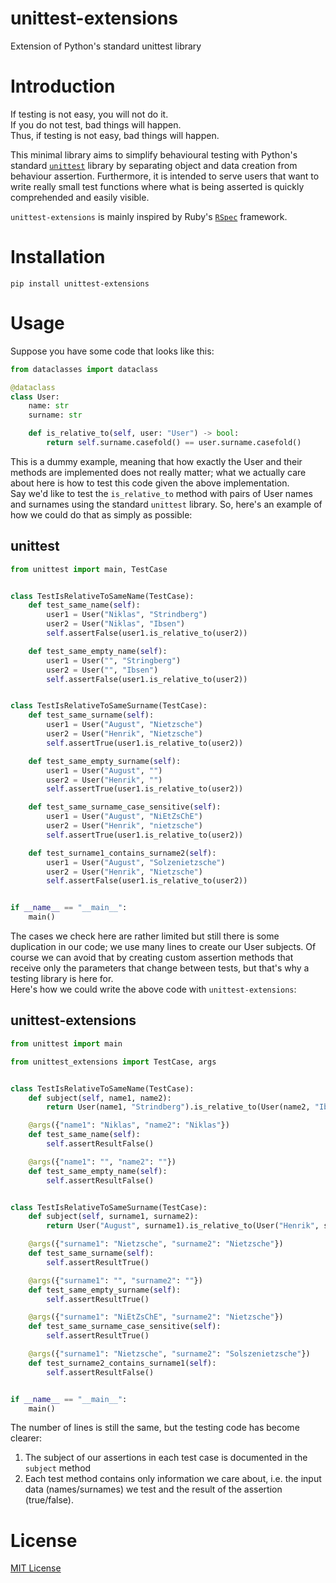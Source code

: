 # unittest-extensions
Extension of Python's standard unittest library

# Introduction
If testing is not easy, you will not do it.  
If you do not test, bad things will happen.  
Thus, if testing is not easy, bad things will happen.  

This minimal library aims to simplify behavioural testing with Python's standard
 [`unittest`](https://docs.python.org/3/library/unittest.html) library by separating
 object and data creation from behaviour assertion. Furthermore, it is intended to serve users that want to write really small test functions where what is being asserted is quickly comprehended and easily visible.  
   
`unittest-extensions` is mainly inspired by Ruby's [`RSpec`](https://rspec.info/) framework.

# Installation
```
pip install unittest-extensions
```
# Usage
Suppose you have some code that looks like this:

```py
from dataclasses import dataclass

@dataclass
class User:
    name: str
    surname: str

    def is_relative_to(self, user: "User") -> bool:
        return self.surname.casefold() == user.surname.casefold()
```
This is a dummy example, meaning that how exactly the User and their methods are implemented does not really matter; what we actually care about here is how to test this code given the above implementation.   
Say we'd like to test the `is_relative_to` method with pairs of User names and surnames using the standard `unittest` library.
So, here's an example of how we could do that as simply as possible:
## unittest

```py
from unittest import main, TestCase


class TestIsRelativeToSameName(TestCase):
    def test_same_name(self):
        user1 = User("Niklas", "Strindberg")
        user2 = User("Niklas", "Ibsen")
        self.assertFalse(user1.is_relative_to(user2))

    def test_same_empty_name(self):
        user1 = User("", "Stringberg")
        user2 = User("", "Ibsen")
        self.assertFalse(user1.is_relative_to(user2))


class TestIsRelativeToSameSurname(TestCase):
    def test_same_surname(self):
        user1 = User("August", "Nietzsche")
        user2 = User("Henrik", "Nietzsche")
        self.assertTrue(user1.is_relative_to(user2))

    def test_same_empty_surname(self):
        user1 = User("August", "")
        user2 = User("Henrik", "")
        self.assertTrue(user1.is_relative_to(user2))

    def test_same_surname_case_sensitive(self):
        user1 = User("August", "NiEtZsChE")
        user2 = User("Henrik", "nietzsche")
        self.assertTrue(user1.is_relative_to(user2))

    def test_surname1_contains_surname2(self):
        user1 = User("August", "Solzenietzsche")
        user2 = User("Henrik", "Nietzsche")
        self.assertFalse(user1.is_relative_to(user2))


if __name__ == "__main__":
    main()
```

The cases we check here are rather limited but still there is some duplication in our code; we use many lines to create our User subjects. Of course we can avoid that
by creating custom assertion methods that receive only the parameters that change
between tests, but that's why a testing library is here for.  
Here's how we could write the above code with `unittest-extensions`:

## unittest-extensions
```py
from unittest import main

from unittest_extensions import TestCase, args


class TestIsRelativeToSameName(TestCase):
    def subject(self, name1, name2):
        return User(name1, "Strindberg").is_relative_to(User(name2, "Ibsen"))

    @args({"name1": "Niklas", "name2": "Niklas"})
    def test_same_name(self):
        self.assertResultFalse()

    @args({"name1": "", "name2": ""})
    def test_same_empty_name(self):
        self.assertResultFalse()


class TestIsRelativeToSameSurname(TestCase):
    def subject(self, surname1, surname2):
        return User("August", surname1).is_relative_to(User("Henrik", surname2))

    @args({"surname1": "Nietzsche", "surname2": "Nietzsche"})
    def test_same_surname(self):
        self.assertResultTrue()

    @args({"surname1": "", "surname2": ""})
    def test_same_empty_surname(self):
        self.assertResultTrue()

    @args({"surname1": "NiEtZsChE", "surname2": "Nietzsche"})
    def test_same_surname_case_sensitive(self):
        self.assertResultTrue()

    @args({"surname1": "Nietzsche", "surname2": "Solszenietzsche"})
    def test_surname2_contains_surname1(self):
        self.assertResultFalse()


if __name__ == "__main__":
    main()
```

The number of lines is still the same, but the testing code has become clearer:  
1. The subject of our assertions in each test case is documented in the `subject` method
2. Each test method contains only information we care about, i.e. the input data (names/surnames) we test and the result of the assertion (true/false).

# License
[MIT License](https://opensource.org/license/mit/)